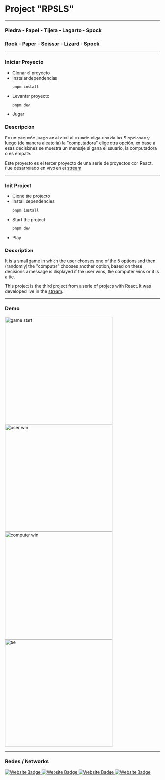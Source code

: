 # Project "RPSLS"

---

### Piedra - Papel - Tijera - Lagarto - Spock
### Rock - Paper - Scissor - Lizard - Spock

---

### Iniciar Proyecto

* Clonar el proyecto
* Instalar dependencias
  ```
  pnpm install
  ```
* Levantar proyecto
  ```
  pnpm dev
  ```
* Jugar

### Descripción

Es un pequeño juego en el cual el usuario elige una de las 5 opciones y luego (de manera aleatoria) la "computadora" elige otra opción, en base a esas decisiones se muestra un mensaje si gana el usuario, la computadora o es empate.

Este proyecto es el tercer proyecto de una serie de proyectos con React.
Fue desarrollado en vivo en el [stream](https://www.twitch.tv/codigodemarras).

---

### Init Project

* Clone the projecto
* Install dependencies
  ```
  pnpm install
  ```
* Start the project
  ```
  pnpm dev
  ```
* Play

### Description

It is a small game in which the user chooses one of the 5 options and then (randomly) the "computer" chooses another option, based on these decisions a message is displayed if the user wins, the computer wins or it is a tie.

This project is the third project from a serie of projecs with React.
It was developed live in the [stream](https://www.twitch.tv/codigodemarras).

---

### Demo
<div>
  <img src="https://firebasestorage.googleapis.com/v0/b/webresources-d9542.appspot.com/o/rpsls-project%2Frpsls-selection.png?alt=media&token=eb2c3318-654d-40b7-bdd9-0244ec7a6578" width="350" title="game start">

  <img src="https://firebasestorage.googleapis.com/v0/b/webresources-d9542.appspot.com/o/rpsls-project%2Frpsls-user.png?alt=media&token=aeae4a34-dd8d-45fd-a642-9f829fadc0bf" width="350" title="user win">

  <img src="https://firebasestorage.googleapis.com/v0/b/webresources-d9542.appspot.com/o/rpsls-project%2Frpsls-computer.png?alt=media&token=478f5e3c-d7d5-499d-a9fc-37dbe80db6fc" width="350" title="computer win">

  <img src="https://firebasestorage.googleapis.com/v0/b/webresources-d9542.appspot.com/o/rpsls-project%2Frpsls-tie.png?alt=media&token=01341f71-30e1-41ec-a357-a1b289a6769b" width="350" title="tie">
</div>

---

### Redes / Networks

<div id="badges">
  <a href="http://twitch.codigodemarras.com/" target="_blanck">
    <img src="https://img.shields.io/badge/twitch-6441a5?style=for-the-badge&logo=twitch&logoColor=FFFFFF" alt="Website Badge"/>
  </a>
  <a href="http://twitter.codigodemarras.com/" target="_blanck">
    <img src="https://img.shields.io/badge/twitter-00acee?style=for-the-badge&logo=twitter&logoColor=FFFFFF" alt="Website Badge"/>
  </a>
  <a href="http://youtube.codigodemarras.com/" target="_blanck">
    <img src="https://img.shields.io/badge/youtube-c4302b?style=for-the-badge&logo=youtube&logoColor=FFFFFF" alt="Website Badge"/>
  </a>
  <a href="http://discord.codigodemarras.com/" target="_blanck">
    <img src="https://img.shields.io/badge/discord-36393e?style=for-the-badge&logo=discord&logoColor=FFFFFF" alt="Website Badge"/>
  </a>
</div>
